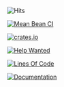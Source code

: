 ![Hits](https://hitcounter.pythonanywhere.com/count/tag.svg?url=git%40github.com%3AKoushikon%2FTest_Ground.git)

[![Mean Bean CI](https://github.com/XAMPPRocky/tokei/workflows/Mean%20Bean%20CI/badge.svg)](https://github.com/XAMPPRocky/tokei/actions?query=workflow%3A%22Mean+Bean+CI%22)

[![crates.io](https://img.shields.io/crates/d/tokei.svg)](https://crates.io/crates/tokei)

[![Help Wanted](https://img.shields.io/github/issues/XAMPPRocky/tokei/help%20wanted?color=green)](https://github.com/XAMPPRocky/tokei/issues?q=is%3Aissue+is%3Aopen+label%3A%22help+wanted%22)

[![Lines Of Code](https://tokei.rs/b1/github/Koushikon/Test_Ground?category=code)](https://github.com/Koushikon/Test_Ground)

<!-- ![C++ Image](https://github.com/Koushikask/CPP.Programs/blob/master/CPP_logo.svg?raw=true) -->

[![Documentation](https://docs.rs/tokei/badge.svg)](https://docs.rs/tokei/)


